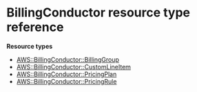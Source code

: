 # BillingConductor resource type reference<a name="AWS_BillingConductor"></a>

**Resource types**

- [AWS::BillingConductor::BillingGroup](aws-resource-billingconductor-billinggroup.md)
- [AWS::BillingConductor::CustomLineItem](aws-resource-billingconductor-customlineitem.md)
- [AWS::BillingConductor::PricingPlan](aws-resource-billingconductor-pricingplan.md)
- [AWS::BillingConductor::PricingRule](aws-resource-billingconductor-pricingrule.md)
